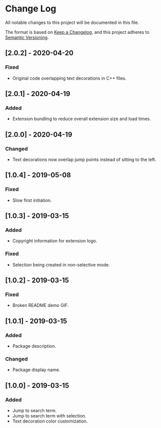 # Change Log

All notable changes to this project will be documented in this file.

The format is based on [Keep a Changelog](https://keepachangelog.com/en/1.0.0/),
and this project adheres to [Semantic Versioning](https://semver.org/spec/v2.0.0.html).

## [2.0.2] - 2020-04-20
### Fixed
* Original code overlapping text decorations in C++ files.

## [2.0.1] - 2020-04-19
### Added
* Extension bundling to reduce overall extension size and load times.

## [2.0.0] - 2020-04-19
### Changed
* Text decorations now overlap jump points instead of sitting to the left.

## [1.0.4] - 2019-05-08
### Fixed
* Slow first initiation.

## [1.0.3] - 2019-03-15
### Added
* Copyright information for extension logo.

### Fixed
* Selection being created in non-selective mode.

## [1.0.2] - 2019-03-15
### Fixed
* Broken README demo GIF.

## [1.0.1] - 2019-03-15
### Added
* Package description.

### Changed
* Package display name.

## [1.0.0] - 2019-03-15
### Added
* Jump to search term.
* Jump to search term with selection.
* Text decoration color customization.